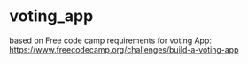 # voting_app
based on Free code camp requirements for voting App: https://www.freecodecamp.org/challenges/build-a-voting-app
